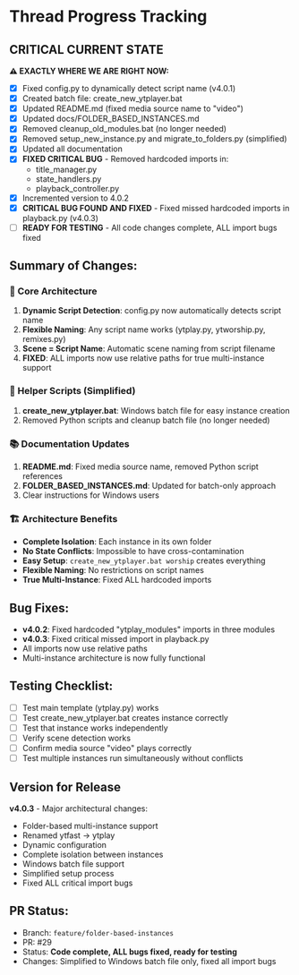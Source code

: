 # Thread Progress Tracking

## CRITICAL CURRENT STATE
**⚠️ EXACTLY WHERE WE ARE RIGHT NOW:**
- [x] Fixed config.py to dynamically detect script name (v4.0.1)
- [x] Created batch file: create_new_ytplayer.bat
- [x] Updated README.md (fixed media source name to "video")
- [x] Updated docs/FOLDER_BASED_INSTANCES.md
- [x] Removed cleanup_old_modules.bat (no longer needed)
- [x] Removed setup_new_instance.py and migrate_to_folders.py (simplified)
- [x] Updated all documentation
- [x] **FIXED CRITICAL BUG** - Removed hardcoded imports in:
  - title_manager.py
  - state_handlers.py
  - playback_controller.py
- [x] Incremented version to 4.0.2
- [x] **CRITICAL BUG FOUND AND FIXED** - Fixed missed hardcoded imports in playback.py (v4.0.3)
- [ ] **READY FOR TESTING** - All code changes complete, ALL import bugs fixed

## Summary of Changes:

### 🎯 Core Architecture
1. **Dynamic Script Detection**: config.py now automatically detects script name
2. **Flexible Naming**: Any script name works (ytplay.py, ytworship.py, remixes.py)
3. **Scene = Script Name**: Automatic scene naming from script filename
4. **FIXED**: ALL imports now use relative paths for true multi-instance support

### 🔧 Helper Scripts (Simplified)
1. **create_new_ytplayer.bat**: Windows batch file for easy instance creation
2. Removed Python scripts and cleanup batch file (no longer needed)

### 📚 Documentation Updates
1. **README.md**: Fixed media source name, removed Python script references
2. **FOLDER_BASED_INSTANCES.md**: Updated for batch-only approach
3. Clear instructions for Windows users

### 🏗️ Architecture Benefits
- **Complete Isolation**: Each instance in its own folder
- **No State Conflicts**: Impossible to have cross-contamination
- **Easy Setup**: `create_new_ytplayer.bat worship` creates everything
- **Flexible Naming**: No restrictions on script names
- **True Multi-Instance**: Fixed ALL hardcoded imports

## Bug Fixes:
- **v4.0.2**: Fixed hardcoded "ytplay_modules" imports in three modules
- **v4.0.3**: Fixed critical missed import in playback.py
- All imports now use relative paths
- Multi-instance architecture is now fully functional

## Testing Checklist:
- [ ] Test main template (ytplay.py) works
- [ ] Test create_new_ytplayer.bat creates instance correctly
- [ ] Test that instance works independently
- [ ] Verify scene detection works
- [ ] Confirm media source "video" plays correctly
- [ ] Test multiple instances run simultaneously without conflicts

## Version for Release
**v4.0.3** - Major architectural changes:
- Folder-based multi-instance support
- Renamed ytfast → ytplay
- Dynamic configuration
- Complete isolation between instances
- Windows batch file support
- Simplified setup process
- Fixed ALL critical import bugs

## PR Status:
- Branch: `feature/folder-based-instances`
- PR: #29
- Status: **Code complete, ALL bugs fixed, ready for testing**
- Changes: Simplified to Windows batch file only, fixed all import bugs